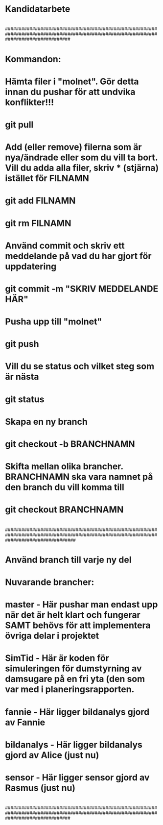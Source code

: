 # Kandidatarbete
#
########################################################################################################################################
# Kommandon:
#
# Hämta filer i "molnet". Gör detta innan du pushar för att undvika konflikter!!!
# git pull 
#
# Add (eller remove) filerna som är nya/ändrade eller som du vill ta bort. Vill du adda alla filer, skriv * (stjärna) istället för FILNAMN 
# git add FILNAMN
# git rm FILNAMN
#
# Använd commit och skriv ett meddelande på vad du har gjort för uppdatering
# git commit -m "SKRIV MEDDELANDE HÄR"
#
# Pusha upp till "molnet"
# git push
#
# Vill du se status och vilket steg som är nästa
# git status
#
# Skapa en ny branch
# git checkout -b BRANCHNAMN
#
# Skifta mellan olika brancher. BRANCHNAMN ska vara namnet på den branch du vill komma till
# git checkout BRANCHNAMN
#
##########################################################################################################################################
#
# Använd branch till varje ny del
#
#
# Nuvarande brancher:
#
# master - Här pushar man endast upp när det är helt klart och fungerar SAMT behövs för att implementera övriga delar i projektet
# SimTid - Här är koden för simuleringen för dumstyrning av damsugare på en fri yta (den som var med i planeringsrapporten.
# fannie - Här ligger bildanalys gjord av Fannie
# bildanalys - Här ligger bildanalys gjord av Alice (just nu)
# sensor - Här ligger sensor gjord av Rasmus (just nu)
#
########################################################################################################################################
